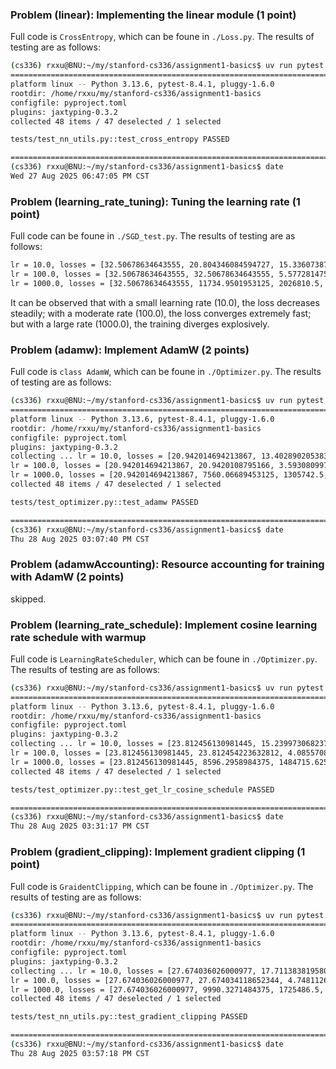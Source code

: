 ### Problem (linear): Implementing the linear module (1 point)

Full code is ```CrossEntropy```, which can be foune in ```./Loss.py```. The results of testing are as follows:
```sh
(cs336) rxxu@BNU:~/my/stanford-cs336/assignment1-basics$ uv run pytest -k test_cross_entropy
================================================================================================ test session starts =================================================================================================
platform linux -- Python 3.13.6, pytest-8.4.1, pluggy-1.6.0
rootdir: /home/rxxu/my/stanford-cs336/assignment1-basics
configfile: pyproject.toml
plugins: jaxtyping-0.3.2
collected 48 items / 47 deselected / 1 selected                                                                                                                                                                      

tests/test_nn_utils.py::test_cross_entropy PASSED

========================================================================================== 1 passed, 47 deselected in 0.07s ==========================================================================================
(cs336) rxxu@BNU:~/my/stanford-cs336/assignment1-basics$ date
Wed 27 Aug 2025 06:47:05 PM CST
```

### Problem (learning_rate_tuning): Tuning the learning rate (1 point)

Full code can be foune in ```./SGD_test.py```. The results of testing are as follows:
```sh
lr = 10.0, losses = [32.50678634643555, 20.804346084594727, 15.336073875427246, 11.99884033203125, 9.719060897827148, 8.05821418762207, 6.796035289764404, 5.807405471801758, 5.015151500701904, 4.3687543869018555]
lr = 100.0, losses = [32.50678634643555, 32.50678634643555, 5.577281475067139, 0.13347692787647247, 1.5741802922255752e-16, 1.7545216303479575e-18, 5.908090996250544e-20, 3.519490736009393e-21, 3.0192465962710223e-22, 3.354718089696289e-23]
lr = 1000.0, losses = [32.50678634643555, 11734.9501953125, 2026810.5, 225461024.0, 18262341632.0, 1152563019776.0, 59168811646976.0, 2545695567380480.0, 9.382889493050163e+16, 3.012950481908531e+18]
```
It can be observed that with a small learning rate (10.0), the loss decreases steadily; with a moderate rate (100.0), the loss converges extremely fast; but with a large rate (1000.0), the training diverges explosively.

### Problem (adamw): Implement AdamW (2 points)

Full code is ```class AdamW```, which can be foune in ```./Optimizer.py```. The results of testing are as follows:
```sh
(cs336) rxxu@BNU:~/my/stanford-cs336/assignment1-basics$ uv run pytest -k test_adamw
======================================================================================== test session starts ========================================================================================
platform linux -- Python 3.13.6, pytest-8.4.1, pluggy-1.6.0
rootdir: /home/rxxu/my/stanford-cs336/assignment1-basics
configfile: pyproject.toml
plugins: jaxtyping-0.3.2
collecting ... lr = 10.0, losses = [20.942014694213867, 13.4028902053833, 9.880038261413574, 7.730073928833008, 6.261361122131348, 5.191385269165039, 4.378244876861572, 3.741335153579712, 3.2309370040893555, 2.8145053386688232]
lr = 100.0, losses = [20.942014694213867, 20.9420108795166, 3.593080997467041, 0.0859905257821083, 1.0741624497803768e-16, 1.1972206867592372e-18, 4.0314631093772224e-20, 2.4015704764797895e-21, 2.0602222091243413e-22, 2.2891359807486005e-23]
lr = 1000.0, losses = [20.942014694213867, 7560.06689453125, 1305742.5, 145249936.0, 11765242880.0, 742521569280.0, 38118627475456.0, 1640026416873472.0, 6.044787653004493e+16, 1.9410486906176143e+18]
collected 48 items / 47 deselected / 1 selected                                                                                                                                                     

tests/test_optimizer.py::test_adamw PASSED

================================================================================= 1 passed, 47 deselected in 1.60s ==================================================================================
(cs336) rxxu@BNU:~/my/stanford-cs336/assignment1-basics$ date
Thu 28 Aug 2025 03:07:40 PM CST
```

### Problem (adamwAccounting): Resource accounting for training with AdamW (2 points)

skipped.

### Problem (learning_rate_schedule): Implement cosine learning rate schedule with warmup

Full code is ```LearningRateScheduler```, which can be foune in ```./Optimizer.py```. The results of testing are as follows:
```sh
(cs336) rxxu@BNU:~/my/stanford-cs336/assignment1-basics$ uv run pytest -k test_get_lr_cosine_schedule
======================================================================================== test session starts ========================================================================================
platform linux -- Python 3.13.6, pytest-8.4.1, pluggy-1.6.0
rootdir: /home/rxxu/my/stanford-cs336/assignment1-basics
configfile: pyproject.toml
plugins: jaxtyping-0.3.2
collecting ... lr = 10.0, losses = [23.812456130981445, 15.239973068237305, 11.23425579071045, 8.789606094360352, 7.11958122253418, 5.902947902679443, 4.978353500366211, 4.254144668579102, 3.6737892627716064, 3.2002782821655273]
lr = 100.0, losses = [23.812456130981445, 23.812454223632812, 4.085570812225342, 0.09777691960334778, 7.040375068433194e-17, 7.846935660637954e-19, 2.6423391248321426e-20, 1.5740595773320766e-21, 1.3503300670482978e-22, 1.5003667411647754e-23]
lr = 1000.0, losses = [23.812456130981445, 8596.2958984375, 1484715.625, 165158752.0, 13377859584.0, 844296093696.0, 43343404859392.0, 1864818562695168.0, 6.873323351624909e+16, 2.207100680286503e+18]
collected 48 items / 47 deselected / 1 selected                                                                                                                                                     

tests/test_optimizer.py::test_get_lr_cosine_schedule PASSED

================================================================================= 1 passed, 47 deselected in 0.86s ==================================================================================
(cs336) rxxu@BNU:~/my/stanford-cs336/assignment1-basics$ date
Thu 28 Aug 2025 03:31:17 PM CST
```

### Problem (gradient_clipping): Implement gradient clipping (1 point)

Full code is ```GraidentClipping```, which can be foune in ```./Optimizer.py```. The results of testing are as follows:
```sh
(cs336) rxxu@BNU:~/my/stanford-cs336/assignment1-basics$ uv run pytest -k test_gradient_clipping
======================================================================================== test session starts ========================================================================================
platform linux -- Python 3.13.6, pytest-8.4.1, pluggy-1.6.0
rootdir: /home/rxxu/my/stanford-cs336/assignment1-basics
configfile: pyproject.toml
plugins: jaxtyping-0.3.2
collecting ... lr = 10.0, losses = [27.674036026000977, 17.711383819580078, 13.056075096130371, 10.214984893798828, 8.274138450622559, 6.860208034515381, 5.785675525665283, 4.944024562835693, 4.269554138183594, 3.7192559242248535]
lr = 100.0, losses = [27.674036026000977, 27.674034118652344, 4.748112678527832, 0.11363302171230316, 1.5186636352801602e-16, 1.6926450050113877e-18, 5.699731308531826e-20, 3.3953688115834734e-21, 2.912767034808504e-22, 3.2364075710305005e-23]
lr = 1000.0, losses = [27.674036026000977, 9990.3271484375, 1725486.5, 191941952.0, 15547297792.0, 981212594176.0, 50372253057024.0, 2167229625925632.0, 7.987945103844966e+16, 2.565018240845611e+18]
collected 48 items / 47 deselected / 1 selected                                                                                                                                                     

tests/test_nn_utils.py::test_gradient_clipping PASSED

================================================================================= 1 passed, 47 deselected in 0.86s ==================================================================================
(cs336) rxxu@BNU:~/my/stanford-cs336/assignment1-basics$ date
Thu 28 Aug 2025 03:57:18 PM CST
```